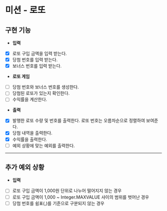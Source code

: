 # 미션 - 로또

## 구현 기능

* __입력__

- [x] 로또 구입 금액을 입력 받는다.
- [x] 당첨 번호를 입력 받는다.
- [x] 보너스 번호를 입력 받는다.

* __로또 게임__

- [ ] 당첨 번호와 보너스 번호를 생성한다.
- [ ] 당첨된 로또가 있는지 확인한다.
- [ ] 수익률을 계산한다.

* __출력__

- [x] 발행한 로또 수량 및 번호를 출력한다. 로또 번호는 오름차순으로 정렬하여 보여준다.
- [x] 당첨 내역을 출력한다.
- [x] 수익률을 출력한다.
- [ ] 예외 상황에 맞는 예외를 출력한다.

***

## 추가 예외 상황

* __입력__

- [ ] 로또 구입 금액이 1,000원 단위로 나누어 떨어지지 않는 경우
- [ ] 로또 구입 금액이 1,000 ~ Integer.MAXVALUE 사이의 범위를 벗어난 경우
- [ ] 당첨 번호를 쉼표(,)를 기준으로 구분되지 않는 경우
